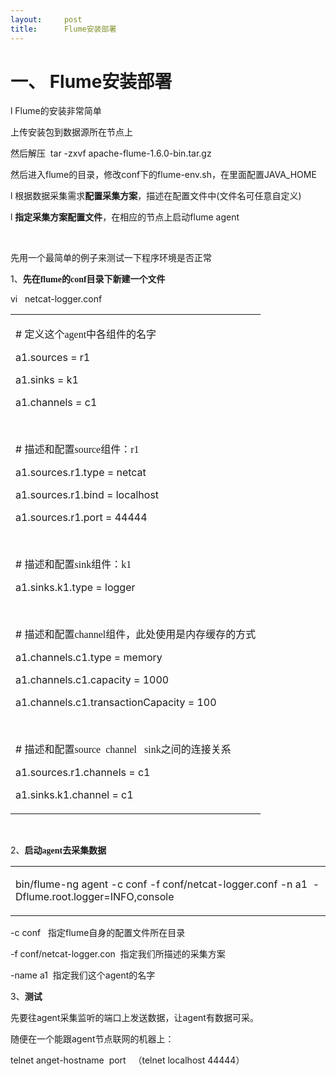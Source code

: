 ```yaml
---
layout:     post
title:      Flume安装部署
---
```

<div id="article_content" class="article_content clearfix csdn-tracking-statistics" data-pid="blog" data-mod="popu_307" data-dsm="post">
								            <link rel="stylesheet" href="https://csdnimg.cn/release/phoenix/template/css/ck_htmledit_views-f76675cdea.css">
						<div class="htmledit_views" id="content_views">
                <h1>一、 <strong>Flume<span style="font-family:'黑体';">安装部署</span></strong></h1><p>l Flume的安装非常简单</p><p>上传安装包到数据源所在节点上</p><p>然后解压  tar -zxvf apache-flume-1.6.0-bin.tar.gz</p><p>然后进入flume的目录，修改conf下的flume-env.sh，在里面配置JAVA_HOME</p><p>l 根据数据采集需求<strong>配置采集方案</strong>，描述在配置文件中(文件名可任意自定义)</p><p>l <strong>指定采集方案配置文件</strong>，在相应的节点上启动flume agent</p><p> </p><p>先用一个最简单的例子来测试一下程序环境是否正常</p><p>1、<strong>先在<span style="font-family:Calibri;">flume</span><span style="font-family:'宋体';">的</span><span style="font-family:Calibri;">conf</span><span style="font-family:'宋体';">目录下新建一个文件</span></strong></p><p>vi   netcat-logger.conf</p><table><tbody><tr><td valign="top"><p># <span style="font-family:'宋体';">定义这个</span><span style="font-family:Calibri;">agent</span><span style="font-family:'宋体';">中各组件的名字</span></p><p>a1.sources = r1</p><p>a1.sinks = k1</p><p>a1.channels = c1</p><p> </p><p># <span style="font-family:'宋体';">描述和配置</span><span style="font-family:Calibri;">source</span><span style="font-family:'宋体';">组件：</span><span style="font-family:Calibri;">r1</span></p><p>a1.sources.r1.type = netcat</p><p>a1.sources.r1.bind = localhost</p><p>a1.sources.r1.port = 44444</p><p> </p><p># <span style="font-family:'宋体';">描述和配置</span><span style="font-family:Calibri;">sink</span><span style="font-family:'宋体';">组件：</span><span style="font-family:Calibri;">k1</span></p><p>a1.sinks.k1.type = logger</p><p> </p><p># <span style="font-family:'宋体';">描述和配置</span><span style="font-family:Calibri;">channel</span><span style="font-family:'宋体';">组件，此处使用是内存缓存的方式</span></p><p>a1.channels.c1.type = memory</p><p>a1.channels.c1.capacity = 1000</p><p>a1.channels.c1.transactionCapacity = 100</p><p> </p><p># <span style="font-family:'宋体';">描述和配置</span><span style="font-family:Calibri;">source  channel   sink</span><span style="font-family:'宋体';">之间的连接关系</span></p><p>a1.sources.r1.channels = c1</p><p>a1.sinks.k1.channel = c1</p></td></tr></tbody></table><p><strong> </strong></p><p>2、<strong>启动<span style="font-family:Calibri;">agent</span><span style="font-family:'宋体';">去采集数据</span></strong></p><table><tbody><tr><td valign="top"><p>bin/flume-ng agent -c conf -f conf/netcat-logger.conf -n a1  -Dflume.root.logger=INFO,console</p></td></tr></tbody></table><p>-c conf   指定flume自身的配置文件所在目录</p><p>-f conf/netcat-logger.con  指定我们所描述的采集方案</p><p>-name a1  指定我们这个agent的名字</p><p>3、<strong>测试</strong></p><p>先要往agent采集监听的端口上发送数据，让agent有数据可采。</p><p>随便在一个能跟agent节点联网的机器上：</p><p>telnet anget-hostname  port   （telnet localhost 44444）</p>            </div>
                </div>